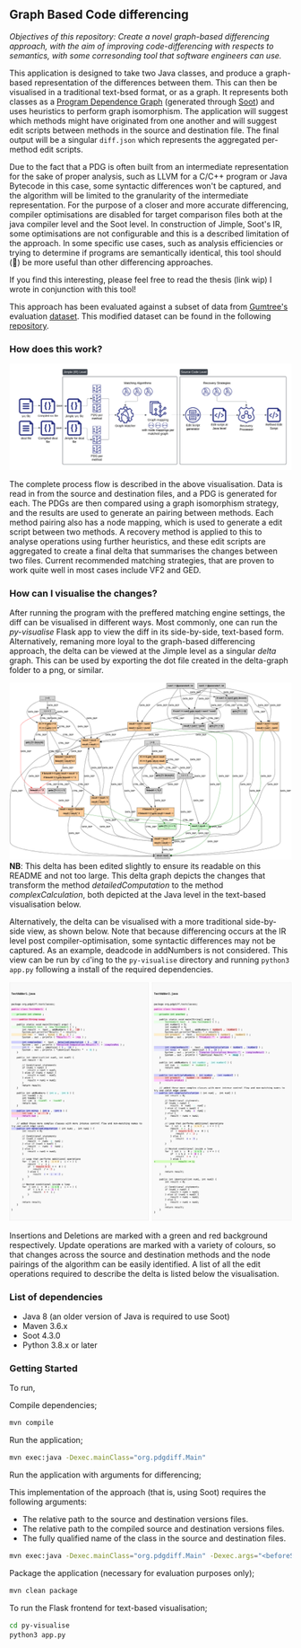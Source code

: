 ## Graph Based Code differencing

_Objectives of this repository: Create a novel graph-based differencing approach, with the aim of improving code-differencing with respects to semantics, with some corresonding tool that software engineers can use._

This application is designed to take two Java classes, and produce a graph-based representation of the differences between them. This can then be visualised in a traditional text-bsed format, or as a graph.
It represents both classes as a [Program Dependence Graph](https://dl.acm.org/doi/10.1145/24039.24041) (generated through [Soot](https://github.com/soot-oss/soot)) and uses heuristics to perform graph isomorphism.
The application will suggest which methods might have originated from one another and will suggest edit scripts between methods in the source and destination file. The final output will be a singular `diff.json` which represents the aggregated per-method edit scripts.

Due to the fact that a PDG is often built from an intermediate representation for the sake of proper analysis, such as LLVM for a C/C++ program or Java Bytecode in this case, some syntactic differences won't be captured, and the algorithm will be limited to the granularity of the intermediate representation. For the purpose of a closer and more accurate
differencing, compiler optimisations are disabled for target comparison files both at the java compiler level and the Soot level. In construction of Jimple, Soot's IR, some optimisations are not configurable and this is a described limitation of the approach.
In some specific use cases, such as analysis efficiencies or trying to determine if programs are semantically identical, this tool should (🤞) be more useful than other differencing approaches.

If you find this interesting, please feel free to read the thesis (link wip) I wrote in conjunction with this tool!

This approach has been evaluated against a subset of data from [Gumtree's](https://github.com/GumTreeDiff/gumtree) evaluation [dataset](https://github.com/GumTreeDiff/datasets). This modified dataset can be found in the following [repository](https://github.com/syntax/datasets).

### How does this work?

![Overview](images/overview.png)

The complete process flow is described in the above visualisation. Data is read in from the source and destination files, and a PDG is generated for each. The PDGs are then compared using a graph isomorphism strategy, and the results are used to generate an pairing between methods. Each method pairing also has a node mapping, which is used to generate a edit script between two methods. A recovery method is applied to this to analyse operations using further heuristics, and these edit scripts are aggregated to create a final delta that summarises the changes between two files. 
Current recommended matching strategies, that are proven to work quite well in most cases include VF2 and GED.

### How can I visualise the changes?

After running the program with the preffered matching engine settings, the diff can be visualised in different ways. Most commonly, 
one can run the _py-visualise_ Flask app to view the diff in its side-by-side, text-based form. Alternatively, remaning more loyal to the graph-based differencing approach, the delta can be viewed at the Jimple level as a singular _delta_
graph. This can be used by exporting the dot file created in the delta-graph folder to a png, or similar.

![Delta](images/refactoredgraph.png)
**NB**: This delta has been edited slightly to ensure its readable on this README and not too large. This delta graph depicts the changes that transform the method _detailedComputation_ to the method _complexCalculation_, both depicted at the Java level in the text-based visualisation below.

Alternatively, the delta can be visualised with a more traditional side-by-side view, as shown below. Note that because differencing occurs at the IR level post compiler-optimisation, some syntactic differences may not be captured. As an example, deadcode in addNumbers is not considered. This view can be run by `cd`'ing to the `py-visualise` directory and running `python3 app.py` following a install of the required dependencies.

![Side-by-side](images/text-based.jpg)

Insertions and Deletions are marked with a green and red background respectively. Update operations are marked with a variety of colours, so that changes across the source and destination methods and the node pairings of the algorithm can be easily identified. A list of all the edit operations required to describe the delta is listed below the visualisation.

### List of dependencies
 - Java 8 (an older version of Java is required to use Soot)
 - Maven 3.6.x
 - Soot 4.3.0
 - Python 3.8.x or later

### Getting Started
To run,

Compile dependencies;
```bash
mvn compile
```

Run the application;
```bash
mvn exec:java -Dexec.mainClass="org.pdgdiff.Main"
```

Run the application with arguments for differencing;

This implementation of the approach (that is, using Soot) requires the following arguments:
- The relative path to the source and destination versions files.
- The relative path to the compiled source and destination versions files.
- The fully qualified name of the class in the source and destination files.
```bash
mvn exec:java -Dexec.mainClass="org.pdgdiff.Main" -Dexec.args="<beforeSourcePath> <afterSourcePath> <beforeCompiledDir> <afterCompiledDir> <beforeClassName> <afterClassName>"
```

Package the application (necessary for evaluation purposes only);
```bash
mvn clean package
```

To run the Flask frontend for text-based visualisation;
```bash
cd py-visualise
python3 app.py
```
